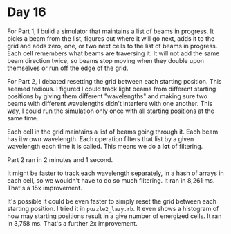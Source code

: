 # Day 16

For Part 1, I build a simulator that maintains a list of beams in progress.  It
picks a beam from the list, figures out where it will go next, adds it to the
grid and adds zero, one, or two next cells to the list of beams in progress.
Each cell remembers what beams are traversing it.  It will not add the same beam
direction twice, so beams stop moving when they double upon themselves or run
off the edge of the grid.

For Part 2, I debated resetting the grid between each starting position.  This
seemed tedious.  I figured I could track light beams from different starting
positions by giving them different "wavelengths" and making sure two beams with
different wavelengths didn't interfere with one another.  This way, I could run
the simulation only once with all starting positions at the same time.

Each cell in the grid maintains a list of beams going through it.  Each beam has
itw own wavelength.  Each operation filters that list by a given wavelength each
time it is called.  This means we do **a lot** of filtering.

Part 2 ran in 2 minutes and 1 second.

It might be faster to track each wavelength separately, in a hash of arrays in
each cell, so we wouldn't have to do so much filtering.  It ran in 8,261 ms.
That's a 15x improvement.

It's possible it could be even faster to simply reset the grid between each
starting position.  I tried it in `puzzle2_lazy.rb`.  It even shows a histogram
of how may starting positions result in a give number of energized cells.  It
ran in 3,758 ms.  That's a further 2x improvement.
